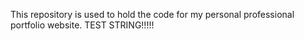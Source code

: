 This repository is used to hold the code for my personal professional portfolio website. TEST STRING!!!!!
